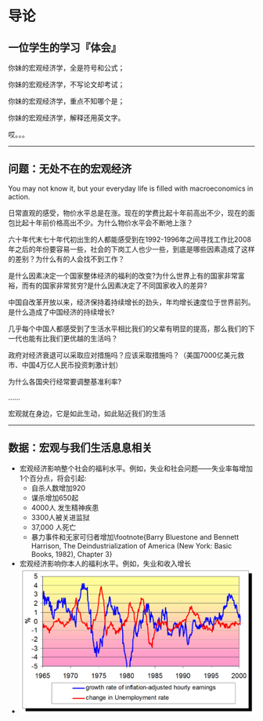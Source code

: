 # 导论

## 一位学生的学习『体会』

你妹的宏观经济学，全是符号和公式；

你妹的宏观经济学，不写论文却考试；

你妹的宏观经济学，重点不知哪个是；

你妹的宏观经济学，解释还用英文字。

哎。。。

------------------------------------------------------------------------

## 问题：无处不在的宏观经济

You may not know it, but your everyday life is filled with macroeconomics in action.

日常直观的感受，物价水平总是在涨。现在的学费比起十年前高出不少，现在的面包比起十年前价格高出不少。为什么物价水平会不断地上涨？

六十年代末七十年代初出生的人都能感受到在1992-1996年之间寻找工作比2008年之后的年份要容易一些，社会的下岗工人也少一些，到底是哪些因素造成了这样的差别？为什么有的人会找不到工作？

是什么因素决定一个国家整体经济的福利的改变?为什么世界上有的国家非常富裕，而有的国家非常贫穷?是什么因素决定了不同国家收入的差异?

中国自改革开放以来，经济保持着持续增长的劲头，年均增长速度位于世界前列。是什么造成了中国经济的持续增长?

几乎每个中国人都感受到了生活水平相比我们的父辈有明显的提高，那么我们的下一代也能有比我们更优越的生活吗？

政府对经济衰退可以采取应对措施吗？应该采取措施吗？（美国7000亿美元救市、中国4万亿人民币投资刺激计划）

为什么各国央行经常要调整基准利率?

…...

宏观就在身边，它是如此生动，如此贴近我们的生活

------

## 数据：宏观与我们生活息息相关

- 宏观经济影响整个社会的福利水平。例如，失业和社会问题——失业率每增加1个百分点，将会引起:
  -   自杀人数增加920
  -    谋杀增加650起
  -    4000人 发生精神疾患
  -   3300人被关进监狱
  -    37,000 人死亡
  -    暴力事件和无家可归者增加\footnote{Barry Bluestone and Bennett Harrison, The Deindustrialization of America (New York:  Basic Books, 1982), Chapter 3}
- 宏观经济影响你本人的福利水平。例如，失业和收入增长
- ![](figures/0102.png)

